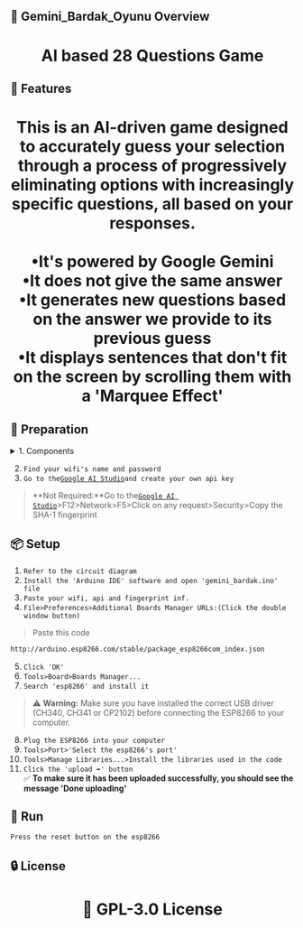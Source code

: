 <!-- Proje-Resmi -->

## 👀 Gemini_Bardak_Oyunu Overview  
<h1 align="center">AI based 28 Questions Game</h1>  


## 🚀 Features  
<h1 align="center">This is an AI-driven game designed to accurately guess your selection through a process of progressively eliminating options with increasingly specific questions, all based on your responses.<br><br>•It's powered by Google Gemini<br>•It does not give the same answer<br>•It generates new questions based on the answer we provide to its previous guess<br>•It displays sentences that don't fit on the screen by scrolling them with a 'Marquee Effect'</h1>  


## 🔎 Preparation
<details>
<summary>1. Components</summary>
'1' ESP-8266 0.96 inch oled development board  
'3' Button  
</details>

2. `Find your wifi's name and password`
3. `Go to the`[`Google AI Studio`](https://aistudio.google.com/app/api-keys)`and create your own api key`
> **Not Required:**Go to the[`Google AI Studio`](https://aistudio.google.com/app/api-keys)>F12>Network>F5>Click on any request>Security>Copy the SHA-1 fingerprint
   


## 📦 Setup 
1. `Refer to the circuit diagram`
2. `Install the 'Arduino IDE' software and open 'gemini_bardak.ino' file`
3. `Paste your wifi, api and fingerprint inf.`
4. `File>Preferences>Additional Boards Manager URLs:(Click the double window button)`
>Paste this code  
```bash
http://arduino.esp8266.com/stable/package_esp8266com_index.json
```
5. `Click 'OK'`  
6. `Tools>Board>Boards Manager...`  
7. `Search 'esp8266' and install it` 
> ⚠️ **Warning:** Make sure you have installed the correct USB driver (CH340, CH341 or CP2102) before connecting the ESP8266 to your computer.
8. `Plug the ESP8266 into your computer`  
9. `Tools>Port>'Select the esp8266's port'`
10. `Tools>Manage Libraries...>Install the libraries used in the code`
11. `Click the 'upload ➡️' button`  
✅ **To make sure it has been uploaded successfully, you should see the message 'Done uploading'**  


## 🎉 Run  
`Press the reset button on the esp8266`  


## 🔒 License  
<h1 align="center">📜 GPL-3.0 License</h1>  

